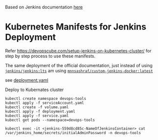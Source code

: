 Based on Jenkins documentation [here](https://www.jenkins.io/doc/book/installing/kubernetes/)

# Kubernetes Manifests for Jenkins Deployment

Refer https://devopscube.com/setup-jenkins-on-kubernetes-cluster/ for step by step process to use these manifests.

The same deployment of the official documentation, just instead of using [`jenkins/jenkins:lts`](https://hub.docker.com/r/jenkins/jenkins) am using [`mnnsashraf/custom-jenkins-docker:latest`](https://hub.docker.com/r/mnnsashraf/custom-jenkins-docker)

see [deployment.yaml](deployment.yaml?plain=1#L22)


Deploy to Kubernates cluster

```cli
kubectl create namespace devops-tools
kubectl apply -f serviceAccount.yaml
kubectl create -f volume.yaml
kubectl apply -f deployment.yaml
kubectl apply -f service.yaml
kubectl get pods --namespace=devops-tools

kubectl exec -it <jenkins-559d8cd85c-NameOfJenkinsContainer> cat /var/jenkins_home/secrets/initialAdminPassword -n devops-tools

```


